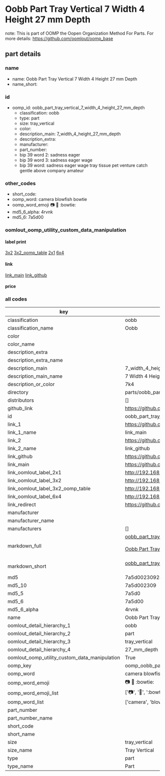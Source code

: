 # Oobb Part Tray Vertical 7 Width 4 Height 27 mm Depth  

note: This is part of OOMP the Oopen Organization Method For Parts. For more details: https://github.com/oomlout/oomp_base

##  part details
  







### name
* name: Oobb Part Tray Vertical 7 Width 4 Height 27 mm Depth
* name_short: 
### id
* oomp_id: oobb_part_tray_vertical_7_width_4_height_27_mm_depth
  * classification: oobb
  * type: part
  * size: tray_vertical
  * color: 
  * description_main: 7_width_4_height_27_mm_depth
  * description_extra: 
  * manufacturer: 
  * part_number: 
  * bip 39 word 2: sadness eager
  * bip 39 word 3: sadness eager wage
  * bip 39 word: sadness eager wage tray tissue pet venture catch gentle above company amateur

### other_codes
* short_code: 
* oomp_word: camera blowfish bowtie
* oomp_word_emoji :camera: :blowfish: :bowtie:
* md5_6_alpha: 4rvnk
* md5_6: 7a5d00






### oomlout_oomp_utility_custom_data_manipulation
#### label print
[3x2](http://192.168.1.245:1112/?label=oomp%204rvnk)
[3x2_oomp_table](http://192.168.1.108:1112/?label=oomp%204rvnk)
[2x1](http://192.168.1.242:1112/?label=oomp%204rvnk)
[6x4](http://192.168.1.55:1112/?label=oomp%204rvnk)    

#### link

[link_main](https://github.com/oomlout/oomlout_oomp_version_1_messy/tree/main/parts/oobb_part_tray_vertical_7_width_4_height_27_mm_depth) [link_github](https://github.com/oomlout/oomlout_oomp_version_1_messy/tree/main/parts/oobb_part_tray_vertical_7_width_4_height_27_mm_depth)                             

#### price







### all codes 
| key | value |  
| --- | --- |  
| classification | oobb |  
| classification_name | Oobb |  
| color |  |  
| color_name |  |  
| description_extra |  |  
| description_extra_name |  |  
| description_main | 7_width_4_height_27_mm_depth |  
| description_main_name | 7 Width 4 Height 27 mm Depth |  
| description_or_color | 7k4 |  
| directory | parts/oobb_part_tray_vertical_7_width_4_height_27_mm_depth |  
| distributors | [] |  
| github_link | https://github.com/oomlout/oomlout_oomp_part_src/tree/main/parts/oobb_part_tray_vertical_7_width_4_height_27_mm_depth |  
| id | oobb_part_tray_vertical_7_width_4_height_27_mm_depth |  
| link_1 | https://github.com/oomlout/oomlout_oomp_version_1_messy/tree/main/parts/oobb_part_tray_vertical_7_width_4_height_27_mm_depth |  
| link_1_name | link_main |  
| link_2 | https://github.com/oomlout/oomlout_oomp_version_1_messy/tree/main/parts/oobb_part_tray_vertical_7_width_4_height_27_mm_depth |  
| link_2_name | link_github |  
| link_github | https://github.com/oomlout/oomlout_oomp_version_1_messy/tree/main/parts/oobb_part_tray_vertical_7_width_4_height_27_mm_depth |  
| link_main | https://github.com/oomlout/oomlout_oomp_version_1_messy/tree/main/parts/oobb_part_tray_vertical_7_width_4_height_27_mm_depth |  
| link_oomlout_label_2x1 | http://192.168.1.242:1112/?label=oomp%204rvnk |  
| link_oomlout_label_3x2 | http://192.168.1.245:1112/?label=oomp%204rvnk |  
| link_oomlout_label_3x2_oomp_table | http://192.168.1.108:1112/?label=oomp%204rvnk |  
| link_oomlout_label_6x4 | http://192.168.1.55:1112/?label=oomp%204rvnk |  
| link_redirect | https://github.com/oomlout/oomlout_oomp_version_1_messy/tree/main/parts/oobb_part_tray_vertical_7_width_4_height_27_mm_depth |  
| manufacturer |  |  
| manufacturer_name |  |  
| manufacturers | [] |  
| markdown_full | [oobb_part_tray_vertical_7_width_4_height_27_mm_depth](none)<br>[](none)<br>[Oobb Part Tray Vertical 7 Width 4 Height 27 Mm Depth](none)<br><br> |  
| markdown_short | [oobb_part_tray_vertical_7_width_4_height_27_mm_depth](none)<br><br> |  
| md5 | 7a5d002309241e4a8df16e7bec513def |  
| md5_10 | 7a5d002309 |  
| md5_5 | 7a5d0 |  
| md5_6 | 7a5d00 |  
| md5_6_alpha | 4rvnk |  
| name | Oobb Part Tray Vertical 7 Width 4 Height 27 mm Depth |  
| oomlout_detail_hierarchy_1 | oobb |  
| oomlout_detail_hierarchy_2 | part |  
| oomlout_detail_hierarchy_3 | tray_vertical |  
| oomlout_detail_hierarchy_4 | 27_mm_depth |  
| oomlout_oomp_utility_custom_data_manipulation | True |  
| oomp_key | oomp_oobb_part_tray_vertical_7_width_4_height_27_mm_depth |  
| oomp_word | camera blowfish bowtie |  
| oomp_word_emoji | :camera: :blowfish: :bowtie: |  
| oomp_word_emoji_list | [':camera:', ':blowfish:', ':bowtie:'] |  
| oomp_word_list | ['camera', 'blowfish', 'bowtie'] |  
| part_number |  |  
| part_number_name |  |  
| short_code |  |  
| short_name |  |  
| size | tray_vertical |  
| size_name | Tray Vertical |  
| type | part |  
| type_name | Part |  
